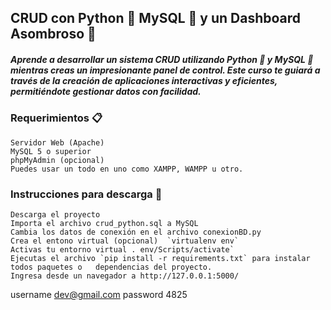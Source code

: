 ## CRUD con Python 🐍 MySQL 💾 y un Dashboard Asombroso 🚀

##### Aprende a desarrollar un sistema CRUD utilizando Python 🐍 y MySQL 💾 mientras creas un impresionante panel de control. Este curso te guiará a través de la creación de aplicaciones interactivas y eficientes, permitiéndote gestionar datos con facilidad.

### Requerimientos 📋

    Servidor Web (Apache)
    MySQL 5 o superior
    phpMyAdmin (opcional)
    Puedes usar un todo en uno como XAMPP, WAMPP u otro.

### Instrucciones para descarga 🔧

    Descarga el proyecto
    Importa el archivo crud_python.sql a MySQL
    Cambia los datos de conexión en el archivo conexionBD.py
    Crea el entono virtual (opcional)  `virtualenv env`
    Activas tu entorno virtual . env/Scripts/activate`
    Ejecutas el archivo `pip install -r requirements.txt` para instalar todos paquetes o   dependencias del proyecto.
    Ingresa desde un navegador a http://127.0.0.1:5000/

username dev@gmail.com
password 4825
